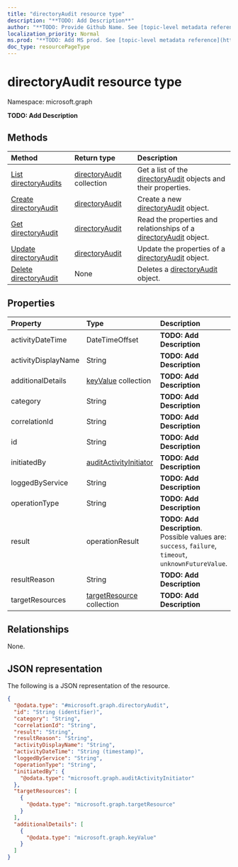 ```yaml
---
title: "directoryAudit resource type"
description: "**TODO: Add Description**"
author: "**TODO: Provide Github Name. See [topic-level metadata reference](https://msgo.azurewebsites.net/add/document/guidelines/metadata.html#topic-level-metadata)**"
localization_priority: Normal
ms.prod: "**TODO: Add MS prod. See [topic-level metadata reference](https://msgo.azurewebsites.net/add/document/guidelines/metadata.html#topic-level-metadata)**"
doc_type: resourcePageType
---
```


# directoryAudit resource type

Namespace: microsoft.graph

**TODO: Add Description**

## Methods
|Method|Return type|Description|
|:---|:---|:---|
|[List directoryAudits](../api/directoryaudit-list.md)|[directoryAudit](../resources/directoryaudit.md) collection|Get a list of the [directoryAudit](../resources/directoryaudit.md) objects and their properties.|
|[Create directoryAudit](../api/directoryaudit-create.md)|[directoryAudit](../resources/directoryaudit.md)|Create a new [directoryAudit](../resources/directoryaudit.md) object.|
|[Get directoryAudit](../api/directoryaudit-get.md)|[directoryAudit](../resources/directoryaudit.md)|Read the properties and relationships of a [directoryAudit](../resources/directoryaudit.md) object.|
|[Update directoryAudit](../api/directoryaudit-update.md)|[directoryAudit](../resources/directoryaudit.md)|Update the properties of a [directoryAudit](../resources/directoryaudit.md) object.|
|[Delete directoryAudit](../api/directoryaudit-delete.md)|None|Deletes a [directoryAudit](../resources/directoryaudit.md) object.|

## Properties
|Property|Type|Description|
|:---|:---|:---|
|activityDateTime|DateTimeOffset|**TODO: Add Description**|
|activityDisplayName|String|**TODO: Add Description**|
|additionalDetails|[keyValue](../resources/keyvalue.md) collection|**TODO: Add Description**|
|category|String|**TODO: Add Description**|
|correlationId|String|**TODO: Add Description**|
|id|String|**TODO: Add Description**|
|initiatedBy|[auditActivityInitiator](../resources/auditactivityinitiator.md)|**TODO: Add Description**|
|loggedByService|String|**TODO: Add Description**|
|operationType|String|**TODO: Add Description**|
|result|operationResult|**TODO: Add Description**. Possible values are: `success`, `failure`, `timeout`, `unknownFutureValue`.|
|resultReason|String|**TODO: Add Description**|
|targetResources|[targetResource](../resources/targetresource.md) collection|**TODO: Add Description**|

## Relationships
None.

## JSON representation
The following is a JSON representation of the resource.
<!-- {
  "blockType": "resource",
  "keyProperty": "id",
  "@odata.type": "microsoft.graph.directoryAudit",
  "baseType": "",
  "openType": false
}
-->
``` json
{
  "@odata.type": "#microsoft.graph.directoryAudit",
  "id": "String (identifier)",
  "category": "String",
  "correlationId": "String",
  "result": "String",
  "resultReason": "String",
  "activityDisplayName": "String",
  "activityDateTime": "String (timestamp)",
  "loggedByService": "String",
  "operationType": "String",
  "initiatedBy": {
    "@odata.type": "microsoft.graph.auditActivityInitiator"
  },
  "targetResources": [
    {
      "@odata.type": "microsoft.graph.targetResource"
    }
  ],
  "additionalDetails": [
    {
      "@odata.type": "microsoft.graph.keyValue"
    }
  ]
}
```

